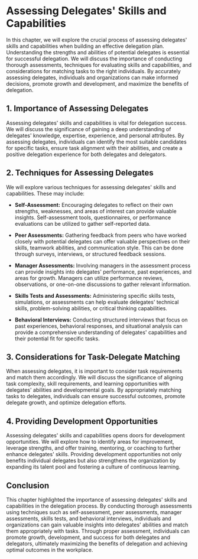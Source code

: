 Assessing Delegates' Skills and Capabilities
=======================================================

In this chapter, we will explore the crucial process of assessing delegates' skills and capabilities when building an effective delegation plan. Understanding the strengths and abilities of potential delegates is essential for successful delegation. We will discuss the importance of conducting thorough assessments, techniques for evaluating skills and capabilities, and considerations for matching tasks to the right individuals. By accurately assessing delegates, individuals and organizations can make informed decisions, promote growth and development, and maximize the benefits of delegation.

**1. Importance of Assessing Delegates**
----------------------------------------

Assessing delegates' skills and capabilities is vital for delegation success. We will discuss the significance of gaining a deep understanding of delegates' knowledge, expertise, experience, and personal attributes. By assessing delegates, individuals can identify the most suitable candidates for specific tasks, ensure task alignment with their abilities, and create a positive delegation experience for both delegates and delegators.

**2. Techniques for Assessing Delegates**
-----------------------------------------

We will explore various techniques for assessing delegates' skills and capabilities. These may include:

* **Self-Assessment:** Encouraging delegates to reflect on their own strengths, weaknesses, and areas of interest can provide valuable insights. Self-assessment tools, questionnaires, or performance evaluations can be utilized to gather self-reported data.

* **Peer Assessments:** Gathering feedback from peers who have worked closely with potential delegates can offer valuable perspectives on their skills, teamwork abilities, and communication style. This can be done through surveys, interviews, or structured feedback sessions.

* **Manager Assessments:** Involving managers in the assessment process can provide insights into delegates' performance, past experiences, and areas for growth. Managers can utilize performance reviews, observations, or one-on-one discussions to gather relevant information.

* **Skills Tests and Assessments:** Administering specific skills tests, simulations, or assessments can help evaluate delegates' technical skills, problem-solving abilities, or critical thinking capabilities.

* **Behavioral Interviews:** Conducting structured interviews that focus on past experiences, behavioral responses, and situational analysis can provide a comprehensive understanding of delegates' capabilities and their potential fit for specific tasks.

**3. Considerations for Task-Delegate Matching**
------------------------------------------------

When assessing delegates, it is important to consider task requirements and match them accordingly. We will discuss the significance of aligning task complexity, skill requirements, and learning opportunities with delegates' abilities and developmental goals. By appropriately matching tasks to delegates, individuals can ensure successful outcomes, promote delegate growth, and optimize delegation efforts.

**4. Providing Development Opportunities**
------------------------------------------

Assessing delegates' skills and capabilities opens doors for development opportunities. We will explore how to identify areas for improvement, leverage strengths, and offer training, mentoring, or coaching to further enhance delegates' skills. Providing development opportunities not only benefits individual delegates but also strengthens the organization by expanding its talent pool and fostering a culture of continuous learning.

**Conclusion**
--------------

This chapter highlighted the importance of assessing delegates' skills and capabilities in the delegation process. By conducting thorough assessments using techniques such as self-assessment, peer assessments, manager assessments, skills tests, and behavioral interviews, individuals and organizations can gain valuable insights into delegates' abilities and match them appropriately with tasks. Through proper assessment, individuals can promote growth, development, and success for both delegates and delegators, ultimately maximizing the benefits of delegation and achieving optimal outcomes in the workplace.
